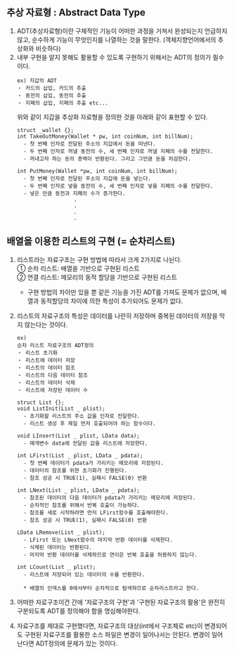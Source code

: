 ## 추상 자료형 : Abstract Data Type

1. ADT(추상자료형)이란 구체적인 기능이 어떠한 과정을 거쳐서 완성되는지 언급하지 않고, 순수하게 기능이 무엇인지를 나열하는 것을 말한다. (객체지향언어에서의 추상화와 비슷하다)
2. 내부 구현을 알지 못해도 활용할 수 있도록 구현하기 위해서는 ADT의 정의가 필수이다.
   ```
   ex) 지갑의 ADT
   ・ 카드의 삽입, 카드의 추출
   ・ 동전의 삽입, 동전의 추출
   ・ 지폐의 삽입, 지페의 추출 etc...
   ```
   위와 같이 지갑을 추상화 자료형을 정의한 것을 아래와 같이 표현할 수 있다.
   ```
   struct _wallet {};
   int TakeOutMoney(Wallet * pw, int coinNum, int billNum); 
     - 첫 번째 인자로 전달된 주소의 지갑에서 돈을 떠낸다. 
     - 두 번째 인자로 꺼낼 동전의 수, 세 번째 인자로 꺼낼 지폐의 수를 전달한다. 
     - 꺼내고자 하는 돈의 총액이 반환된다. 그리고 그만큼 돈을 차감한다.
     
   int PutMoney(Wallet *pw, int coinNum, int billNum); 
     - 첫 번째 인자로 전달된 주소의 지갑에 돈을 넣는다. 
     - 두 번째 인자로 넣을 동전의 수, 세 번째 인자로 넣을 지폐의 수를 전달한다. 
     - 넣은 만큼 동전과 지폐의 수가 증가한다.
                     .
                     .
                     .
                     .
   ```

## 배열을 이용한 리스트의 구현 (= 순차리스트)

1. 리스트라는 자료구조는 구현 방법에 따라서 크게 2가지로 나뉜다.  
   ① 순차 리스트: 배열을 기반으로 구현된 리스트  
   ② 연결 리스트: 메모리의 동적 할당을 기반으로 구현된 리스트
   - 구현 방법의 차이만 있을 뿐 같은 기능을 가진 ADT를 가져도 문제가 없으며, 배열과 동적할당의 차이에 의한 특성이 추가되어도 문제가 없다.
2. 리스트의 자료구조의 특성은 데이터를 나란히 저장하며 중복된 데이터의 저장을 막지 않는다는 것이다.

   ```
   ex)
   순차 리스트 자료구조의 ADT정의
   ・ 리스트 초기화
   ・ 리스트에 데이터 저장
   ・ 리스트의 데이터 참조
   ・ 리스트의 다음 데이터 참조
   ・ 리스트의 데이터 삭제
   ・ 리스트에 저장된 데이터 수

   struct List {};
   void ListInit(List _ plist);
     - 초기화할 리스트의 주소 값을 인자로 전달한다.
     - 리스트 생성 후 제일 먼저 호출되어야 하는 함수이다.

   void LInsert(List _ plist, LData data);
     - 매개변수 data에 전달된 값을 리스트에 저장한다.

   int LFirst(List _ plist, LData _ pdata);
     - 첫 번째 데이터가 pdata가 가리키는 메모리에 저장된다.
     - 데이터의 참조를 위한 초기화가 진행된다.
     - 참조 성공 시 TRUE(1), 실패시 FALSE(0) 반환

   int LNext(List _ plist, LData _ pdata);
     - 참조된 데이터의 다음 데이터가 pdata가 가리키는 메모리에 저장된다.
     - 순차적인 참조를 위해서 반복 호출이 가능하다.
     - 참조를 새로 시작하려면 먼저 LFirst함수를 호출해야한다.
     - 참조 성공 시 TRUE(1), 실패시 FALSE(0) 반환

   LData LRemove(List _ plist);
     - LFirst 또는 LNext함수의 마지막 반환 데이터를 삭제한다.
     - 삭제된 데이터는 반환된다.
     - 마지막 반환 데이터를 삭제하므로 연이은 반복 호출을 허용하지 않는다.

   int LCount(List _ plist);
     - 리스트에 저장되어 있는 데이터의 수를 반환한다.

     * 배열의 인덱스를 0에서부터 순차적으로 탐색하므로 순차리스트라고 한다.
   ```

3. 어떠한 자료구조이건 간에 '자료구조의 구현'과 '구현된 자료구조의 활용'은 완전히 구분되도록 ADT를 정의해야 함을 명심해야한다.
4. 자료구조를 제대로 구현했다면, 자료구조의 대상(int에서 구조체로 etc)이 변경되어도 구현된 자료구조를 활용한 소스 파일은 변경이 일어나서는 안된다. 변경이 일어난다면 ADT정의에 문제가 있는 것이다.
